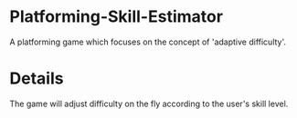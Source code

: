 # Platforming-Skill-Estimator

A platforming game which focuses on the concept of 'adaptive difficulty'.

# Details

The game will adjust difficulty on the fly according to the user's skill level. 
